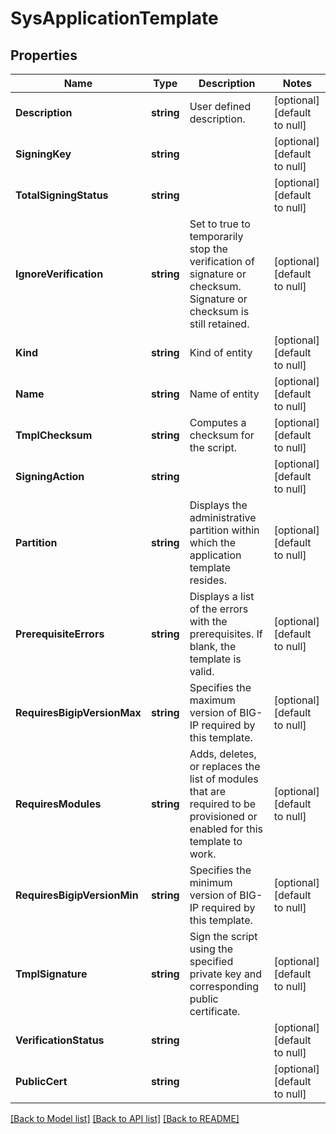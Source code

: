 # SysApplicationTemplate

## Properties
Name | Type | Description | Notes
------------ | ------------- | ------------- | -------------
**Description** | **string** | User defined description. | [optional] [default to null]
**SigningKey** | **string** |  | [optional] [default to null]
**TotalSigningStatus** | **string** |  | [optional] [default to null]
**IgnoreVerification** | **string** | Set to true to temporarily stop the verification of signature or checksum. Signature or checksum is still retained. | [optional] [default to null]
**Kind** | **string** | Kind of entity | [optional] [default to null]
**Name** | **string** | Name of entity | [optional] [default to null]
**TmplChecksum** | **string** | Computes a checksum for the script. | [optional] [default to null]
**SigningAction** | **string** |  | [optional] [default to null]
**Partition** | **string** | Displays the administrative partition within which the application template resides. | [optional] [default to null]
**PrerequisiteErrors** | **string** | Displays a list of the errors with the prerequisites.  If blank, the template is valid. | [optional] [default to null]
**RequiresBigipVersionMax** | **string** | Specifies the maximum version of BIG-IP required by this template. | [optional] [default to null]
**RequiresModules** | **string** | Adds, deletes, or replaces the list of modules that are required to be provisioned or enabled for this template to work. | [optional] [default to null]
**RequiresBigipVersionMin** | **string** | Specifies the minimum version of BIG-IP required by this template. | [optional] [default to null]
**TmplSignature** | **string** | Sign the script using the specified private key and corresponding public certificate. | [optional] [default to null]
**VerificationStatus** | **string** |  | [optional] [default to null]
**PublicCert** | **string** |  | [optional] [default to null]

[[Back to Model list]](../README.md#documentation-for-models) [[Back to API list]](../README.md#documentation-for-api-endpoints) [[Back to README]](../README.md)


